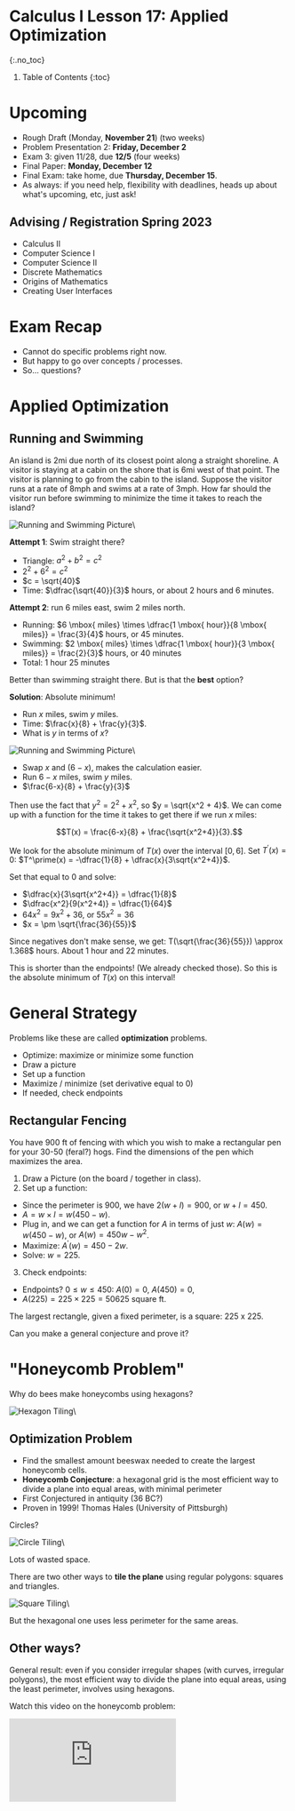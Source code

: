 # Calculus I Lesson 17: Applied Optimization
{:.no_toc}

1. Table of Contents
{:toc}

# Upcoming

* Rough Draft (Monday, **November 21**) (two weeks)
* Problem Presentation 2: **Friday, December 2**
* Exam 3: given 11/28, due **12/5** (four weeks)
* Final Paper: **Monday, December 12**
* Final Exam: take home, due **Thursday, December 15**.
* As always: if you need help, flexibility with deadlines, heads up about what's upcoming, etc, just ask!

## Advising / Registration Spring 2023

* Calculus II
* Computer Science I
* Computer Science II
* Discrete Mathematics
* Origins of Mathematics
* Creating User Interfaces

# Exam Recap

* Cannot do specific problems right now.
* But happy to go over concepts / processes.
* So... questions?

# Applied Optimization

## Running and Swimming

An island is 2mi due north of its closest point along a straight shoreline. A visitor is staying at a cabin on the shore that is 6mi west of that point. The visitor is planning to go from the cabin to the island. Suppose the visitor runs at a rate of 8mph and swims at a rate of 3mph. How far should the visitor run before swimming to minimize the time it takes to reach the island?

![Running and Swimming Picture](https://openstax.org/resources/d894012fd6e414e50b061ed4910e7470b7ce8065)\

**Attempt 1**: Swim straight there?

* Triangle: $a^2 + b^2 = c^2$
* $2^2 + 6^2 = c^2$
* $c = \sqrt{40}$
* Time: $\dfrac{\sqrt{40}}{3}$ hours, or about 2 hours and 6 minutes.

**Attempt 2**: run 6 miles east, swim 2 miles north.

* Running: $6 \mbox{ miles} \times \dfrac{1 \mbox{ hour}}{8 \mbox{ miles}} = \frac{3}{4}$ hours, or 45 minutes.
* Swimming: $2 \mbox{ miles} \times \dfrac{1 \mbox{ hour}}{3 \mbox{ miles}} = \frac{2}{3}$ hours, or 40 minutes
* Total: 1 hour 25 minutes

Better than swimming straight there. But is that the **best** option?

**Solution**: Absolute minimum!

* Run $x$ miles, swim $y$ miles.
* Time: $\frac{x}{8} + \frac{y}{3}$.
* What is $y$ in terms of $x$?

![Running and Swimming Picture](https://openstax.org/resources/d894012fd6e414e50b061ed4910e7470b7ce8065)\

* Swap $x$ and $(6-x)$, makes the calculation easier.
* Run $6 - x$ miles, swim $y$ miles.
* $\frac{6-x}{8} + \frac{y}{3}$

Then use the fact that $y^2 = 2^2 + x^2$, so $y = \sqrt{x^2 + 4}$. We can come up with a function for the time it takes to get there if we run $x$ miles:

$$T(x) = \frac{6-x}{8} + \frac{\sqrt{x^2+4}}{3}.$$

We look for the absolute minimum of $T(x)$ over the interval $[0, 6]$. Set $T^\prime(x) = 0$: $T^\prime(x) = -\dfrac{1}{8} + \dfrac{x}{3\sqrt{x^2+4}}$.

Set that equal to 0 and solve:

* $\dfrac{x}{3\sqrt{x^2+4}} = \dfrac{1}{8}$
* $\dfrac{x^2}{9(x^2+4)} = \dfrac{1}{64}$
* $64x^2 = 9x^2 + 36$, or $55x^2 = 36$
* $x = \pm \sqrt{\frac{36}{55}}$

Since negatives don't make sense, we get: T(\sqrt{\frac{36}{55}}) \approx 1.368$ hours. About 1 hour and 22 minutes.

This is shorter than the endpoints! (We already checked those). So this is the absolute minimum of $T(x)$ on this interval!

# General Strategy

Problems like these are called **optimization** problems.

* Optimize: maximize or minimize some function
* Draw a picture
* Set up a function
* Maximize / minimize (set derivative equal to 0)
* If needed, check endpoints

## Rectangular Fencing

You have 900 ft of fencing with which you wish to make a rectangular pen for your 30-50 (feral?) hogs. Find the dimensions of the pen which maximizes the area.

1. Draw a Picture (on the board / together in class).
2. Set up a function:
  * Since the perimeter is 900, we have $2(w + l) = 900$, or $w + l = 450$.
  * $A = w \times l = w(450 - w)$.
  * Plug in, and we can get a function for $A$ in terms of just $w$: $A(w) = w(450-w)$, or $A(w) = 450w - w^2$.
  * Maximize: $A^\prime(w) = 450 - 2w$.
  * Solve: $w = 225$.
3. Check endpoints:
  * Endpoints? $0 \leq w \leq 450$: $A(0) = 0$, $A(450) = 0$,
  * $A(225) = 225 \times 225 = 50625$ square ft.

The largest rectangle, given a fixed perimeter, is a square: 225 x 225.

Can you make a general conjecture and prove it?

# "Honeycomb Problem"

Why do bees make honeycombs using hexagons?

![Hexagon Tiling](https://upload.wikimedia.org/wikipedia/commons/thumb/2/2d/Hexagons.svg/200px-Hexagons.svg.png)\

## Optimization Problem

* Find the smallest amount beeswax needed to create the largest honeycomb cells.
* **Honeycomb Conjecture**: a hexagonal grid is the most efficient way to divide a plane into equal areas, with minimal perimeter
* First Conjectured in antiquity (36 BC?)
* Proven in 1999! Thomas Hales (University of Pittsburgh)

Circles?

![Circle Tiling](https://upload.wikimedia.org/wikipedia/commons/thumb/6/65/Circles_packed_in_square_15.svg/200px-Circles_packed_in_square_15.svg.png)\

Lots of wasted space.

There are two other ways to **tile the plane** using regular polygons: squares and triangles.

![Square Tiling](https://i.stack.imgur.com/p3wFT.png)\

But the hexagonal one uses less perimeter for the same areas.

## Other ways?

General result: even if you consider irregular shapes (with curves, irregular polygons), the most efficient way to divide the plane into equal areas, using the least perimeter, involves using hexagons.

Watch this video on the honeycomb problem:

<div class="youtube-container">
<iframe src="https://www.youtube.com/embed/kxDEcODUEP0" frameborder="0" allow="accelerometer; autoplay; clipboard-write; encrypted-media; gyroscope; picture-in-picture" allowfullscreen></iframe>
</div>
